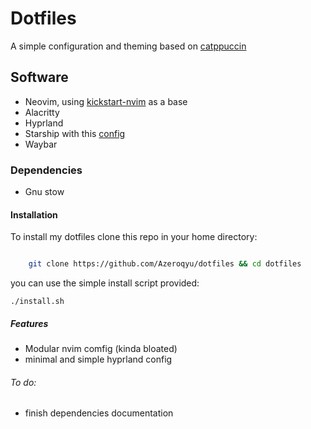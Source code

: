 # Dotfiles
A simple configuration and theming based on [catppuccin](https://github.com/catppuccin/catppuccin) 
## Software 
* Neovim, using  [kickstart-nvim](https://github.com/nvim-lua/kickstart.nvim) as a base
* Alacritty
* Hyprland
* Starship with this [config](https://gist.github.com/8KCoffeeWizard/668f33164c981c5cc39978d6a8e91308)
* Waybar
### Dependencies
* Gnu stow
#### Installation
To install my dotfiles clone this repo in your home directory:
``` bash

    git clone https://github.com/Azeroqyu/dotfiles && cd dotfiles 


```
you can use the simple install script provided:
 
    ./install.sh



##### Features 
* Modular nvim comfig (kinda bloated)
* minimal and simple hyprland config 

###### To do:
* finish dependencies documentation

